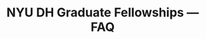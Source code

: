 ---
title: NYU DH Graduate Fellowships — FAQ
layout: faq
hero_image: '/assets/images/banners/fellows.png'
breadcrumbs:
  - name: Graduate Student Fellowships
    link: /funding/grad-fellowships/
faq:
  "Eligibility FAQ":
  - q: "Can I apply more than once?"
    a: |
      Yes. We especially encourage students to reapply if your project will benefit from the program at a different stage in your research. However, students may only receive the fellowship once during their time at NYU.
  - q: "Can the funding support summer writing?"
    a: |
      Projects that involve digital humanities components (computational analysis and data visualization, web development, digital exhibitions, mobile apps, etc.) will be favored over critical studies projects whose outputs align with more conventional outputs.
  - q: "What kinds of fellowship projects get selected?"
    a: |
      You can browse [past projects](/funding/grad-fellowships/#past-fellows) to see the range. Ideally the application will demonstrate the academic merit of the project, its contribution to the applicant’s course of study, and its feasibility in the timeline proposed. We especially welcome projects that give voice or expression to underrepresented communities; that engage with the urban fabric of the cities in which NYU has campuses; and that contribute to the emerging subfield of Global Digital Humanities.
  "Applications FAQ":
  - q: "Who reviews the applications?"
    a: |
      Submissions are judged by a committee of affiliated digital humanities faculty from across schools and departments at NYU.
  - q: "Can you clarify the format of the letter of acknowledgment from the advisor in the application?"
    a: |
      We do not need a letter of recommendation, only a brief letter confirming that your department knows about your digital humanities efforts. While we are prepared to support the selected fellows in Digital Humanities methods, we want to be sure that applicants have departmental/disciplinary support for their projects. A letter acknowledging that your department knows about your project gives us a sense of who is supporting this sort of work (even if they don't practice digital methods) and a way to reach them.
  - q: "Q: Can I see a sample call for applications?"
    a: |
      Sure! We have a past call available [here](../sample-call).
  "Expectations FAQ":
  - q: "What is the timeline for the program?"
    a: |
      Applications generally open in December and close in early March. The faculty review panel then evaluates applications, and decisions are typically announced by mid-April.
      Summer sessions for selected fellows begin early June and run weekly until the beginning of August.
      Fellows then present their work at the Digital Humanities Showcase in October.
  - q: "What are the project presentations?"
    a: |
      In October, Fellows present their summer work at the NYU Digital Humanities Showcase.
        - Presentations will be brief, approximately 3 minutes
        - Presenters share website and social media information for those who wish to follow up
        - Presenters individually operate their slides through screen sharing
      The DH Seed Grant presentations take place during the first half hour and the graduate presentations take place in the second half hour of the Showcase.
  - q: "Do you need to make a website?"
    a: |
      Your end goal need not be a completed website. If building a website is integral to your project, then it’s important to factor in the time it will take to choose a platform and/or design a site. We do not expect every applicant to have web development experience, but we anticipate that most projects will have an online presence.
  - q: "Who will build your website?"
    a: |
      In most cases, we expect that building the web identity of your project is part of the project and that fellows will build their own websites. If you hope to involve a developer collaborator, we like to know how you plan to involve them in your process.
---